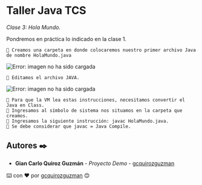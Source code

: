# Taller Java TCS

_Clase 3: Hola Mundo._

Pondremos en práctica lo indicado en la clase 1. 

```
📢 Creamos una carpeta en donde colocaremos nuestro primer archivo Java de nombre HolaMundo.java
```

![Error: imagen no ha sido cargada](https://github.com/gcquirozguzman/java-tcs-202001/blob/Clase-03/imagenes/pagina_1.png)

```
📢 Editamos el archivo JAVA.
```

![Error: imagen no ha sido cargada](https://github.com/gcquirozguzman/java-tcs-202001/blob/Clase-03/imagenes/pagina_2.png)

```
📢 Para que la VM lea estas instrucciones, necesitamos convertir el Java en Class.
📢 Ingresamos al símbolo de sistema nos situamos en la carpeta que creamos.
📢 Ingresamos la siguiente instrucción: javac HolaMundo.java.
📢 Se debe considerar que javac = Java Compile.
```



## Autores ✒️

* **Gian Carlo Quiroz Guzmán** - *Proyecto Demo* - [gcquirozguzman](https://github.com/gcquirozguzman)



⌨️ con ❤️ por [gcquirozguzman](https://github.com/gcquirozguzman) 😊
